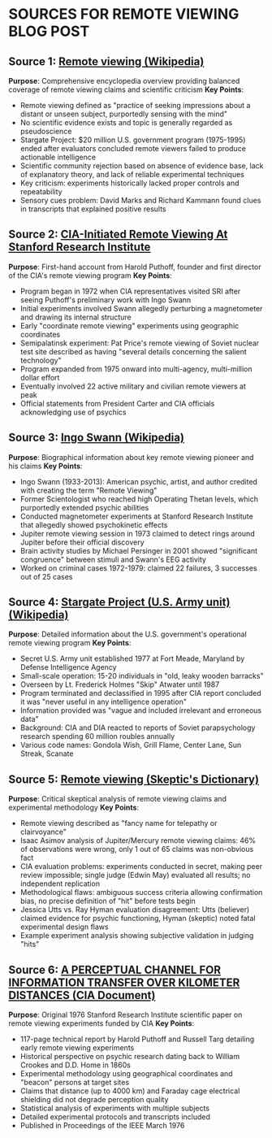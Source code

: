 # SOURCES FOR REMOTE VIEWING BLOG POST

## Source 1: [Remote viewing (Wikipedia)](https://en.wikipedia.org/wiki/Remote_viewing)
**Purpose**: Comprehensive encyclopedia overview providing balanced coverage of remote viewing claims and scientific criticism
**Key Points**:
- Remote viewing defined as "practice of seeking impressions about a distant or unseen subject, purportedly sensing with the mind"
- No scientific evidence exists and topic is generally regarded as pseudoscience
- Stargate Project: $20 million U.S. government program (1975-1995) ended after evaluators concluded remote viewers failed to produce actionable intelligence
- Scientific community rejection based on absence of evidence base, lack of explanatory theory, and lack of reliable experimental techniques
- Key criticism: experiments historically lacked proper controls and repeatability
- Sensory cues problem: David Marks and Richard Kammann found clues in transcripts that explained positive results

## Source 2: [CIA-Initiated Remote Viewing At Stanford Research Institute](https://www.newdualism.org/papers/H.Puthoff/CIA-Initiated%20Remote%20Viewing%20At%20Stanford%20Research%20Institute.htm)
**Purpose**: First-hand account from Harold Puthoff, founder and first director of the CIA's remote viewing program
**Key Points**:
- Program began in 1972 when CIA representatives visited SRI after seeing Puthoff's preliminary work with Ingo Swann
- Initial experiments involved Swann allegedly perturbing a magnetometer and drawing its internal structure
- Early "coordinate remote viewing" experiments using geographic coordinates
- Semipalatinsk experiment: Pat Price's remote viewing of Soviet nuclear test site described as having "several details concerning the salient technology"
- Program expanded from 1975 onward into multi-agency, multi-million dollar effort
- Eventually involved 22 active military and civilian remote viewers at peak
- Official statements from President Carter and CIA officials acknowledging use of psychics

## Source 3: [Ingo Swann (Wikipedia)](https://en.wikipedia.org/wiki/Ingo_Swann)
**Purpose**: Biographical information about key remote viewing pioneer and his claims
**Key Points**:
- Ingo Swann (1933-2013): American psychic, artist, and author credited with creating the term "Remote Viewing"
- Former Scientologist who reached high Operating Thetan levels, which purportedly extended psychic abilities
- Conducted magnetometer experiments at Stanford Research Institute that allegedly showed psychokinetic effects
- Jupiter remote viewing session in 1973 claimed to detect rings around Jupiter before their official discovery
- Brain activity studies by Michael Persinger in 2001 showed "significant congruence" between stimuli and Swann's EEG activity
- Worked on criminal cases 1972-1979: claimed 22 failures, 3 successes out of 25 cases

## Source 4: [Stargate Project (U.S. Army unit) (Wikipedia)](https://en.wikipedia.org/wiki/Stargate_Project_(U.S._Army_unit))
**Purpose**: Detailed information about the U.S. government's operational remote viewing program
**Key Points**:
- Secret U.S. Army unit established 1977 at Fort Meade, Maryland by Defense Intelligence Agency
- Small-scale operation: 15-20 individuals in "old, leaky wooden barracks"
- Overseen by Lt. Frederick Holmes "Skip" Atwater until 1987
- Program terminated and declassified in 1995 after CIA report concluded it was "never useful in any intelligence operation"
- Information provided was "vague and included irrelevant and erroneous data"
- Background: CIA and DIA reacted to reports of Soviet parapsychology research spending 60 million roubles annually
- Various code names: Gondola Wish, Grill Flame, Center Lane, Sun Streak, Scanate

## Source 5: [Remote viewing (Skeptic's Dictionary)](https://www.skepdic.com/remotevw.html)
**Purpose**: Critical skeptical analysis of remote viewing claims and experimental methodology
**Key Points**:
- Remote viewing described as "fancy name for telepathy or clairvoyance"
- Isaac Asimov analysis of Jupiter/Mercury remote viewing claims: 46% of observations were wrong, only 1 out of 65 claims was non-obvious fact
- CIA evaluation problems: experiments conducted in secret, making peer review impossible; single judge (Edwin May) evaluated all results; no independent replication
- Methodological flaws: ambiguous success criteria allowing confirmation bias, no precise definition of "hit" before tests begin
- Jessica Utts vs. Ray Hyman evaluation disagreement: Utts (believer) claimed evidence for psychic functioning, Hyman (skeptic) noted fatal experimental design flaws
- Example experiment analysis showing subjective validation in judging "hits"

## Source 6: [A PERCEPTUAL CHANNEL FOR INFORMATION TRANSFER OVER KILOMETER DISTANCES (CIA Document)](https://www.cia.gov/readingroom/document/cia-rdp96-00787r000500020001-6)
**Purpose**: Original 1976 Stanford Research Institute scientific paper on remote viewing experiments funded by CIA
**Key Points**:
- 117-page technical report by Harold Puthoff and Russell Targ detailing early remote viewing experiments
- Historical perspective on psychic research dating back to William Crookes and D.D. Home in 1860s
- Experimental methodology using geographical coordinates and "beacon" persons at target sites
- Claims that distance (up to 4000 km) and Faraday cage electrical shielding did not degrade perception quality
- Statistical analysis of experiments with multiple subjects
- Detailed experimental protocols and transcripts included
- Published in Proceedings of the IEEE March 1976 